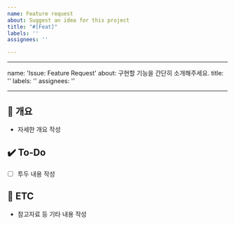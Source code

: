 ```yaml
---
name: Feature request
about: Suggest an idea for this project
title: "#[Feat]"
labels: ''
assignees: ''

---
```


---
name: 'Issue: Feature Request'
about: 구현할 기능을 간단히 소개해주세요.
title: ''
labels: ''
assignees: ''

---

## 📝 개요
- 자세한 개요 작성

## ✔️ To-Do
- [ ] 투두 내용 작성

## 👀 ETC
- 참고자료 등 기타 내용 작성
